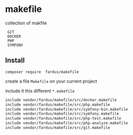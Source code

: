 # makefile
collection of makfile
````
 GIT
 DOCKER
 PHP
 SYMFONY
````

## Install
````
composer require  fardus/makefile
````

create a file ``Makefile`` on your current project

include it this different ``*.makefile``

````bash
include vendor/fardus/makefile/src/docker.makefile
include vendor/fardus/makefile/src/php.makefile
include vendor/fardus/makefile/src/symfony-bin.makefile
include vendor/fardus/makefile/src/symfony.makefile
include vendor/fardus/makefile/src/php-test.makefile
include vendor/fardus/makefile/src/php-analyze.makefile
include vendor/fardus/makefile/src/git.makefile
````
